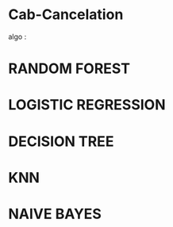 # Cab-Cancelation
algo : 
# RANDOM FOREST 
# LOGISTIC REGRESSION
# DECISION TREE
# KNN
# NAIVE BAYES

